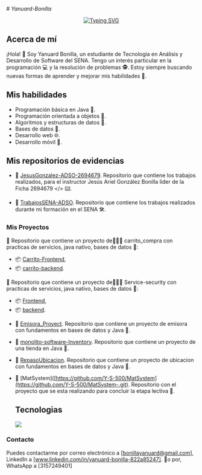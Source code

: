 


#<em>  Yanuard-Bonilla  </em>

<div style="text-align:center;">

<a href="https://git.io/typing-svg">
  <img src="https://readme-typing-svg.demolab.com?font=Fira+Code&pause=1000&color=02A8F7&random=false&width=500&lines=Software+analysis+and+development+student;Passionate+about+technical+excellence;Love+learning+and+sharing+knowledge;Creatively+and+precisely+solves+problems"  background-color: green; alt="Typing SVG" />
</a>

</div>


## Acerca de mí

¡Hola! 👋 Soy Yanuard Bonilla, un estudiante de Tecnología en Análisis y Desarrollo de Software del SENA. Tengo un interés particular en la programación 💻 y la resolución de problemas 🕵️. Estoy siempre buscando nuevas formas de aprender y mejorar mis habilidades 📝.

## Mis habilidades

- Programación básica en Java 🚀.
- Programación orientada a objetos 🏢.
- Algoritmos y estructuras de datos 🧮.
- Bases de datos 💾.
- Desarrollo web 🌐.
- Desarrollo móvil 📱.



## Mis repositorios de evidencias

* 📁 [JesusGonzalez-ADSO-2694679](https://github.com/Y-S-500/JesusGonzalez-ADSO-2694679).
Repositorio que contiene los trabajos realizados, para el instructor Jesús Ariel González Bonilla lider de la Ficha 2694679 </> ⌨️.

* 📁 [TrabajosSENA-ADSO](https://github.com/Y-S-500/TrabajosSena-ADSO).
Repositorio que contiene los trabajos realizados durante mi formación en el SENA 🛠️.



### Mis Proyectos

🤖 Repositorio que contiene un proyecto de👨🏻‍💻 carrito_compra con practicas de servicios, java nativo, bases de datos 🧮:
- 📦 [Carrito-Frontend](https://github.com/Y-S-500/JesusGonzalez-ADSO-2694679/blob/master/Carrito-Frontend.zip),
- 📦 [carrito-backend](https://github.com/Y-S-500/JesusGonzalez-ADSO-2694679/blob/master/carrito-backend.zip).

 🤖 Repositorio que contiene un proyecto de👨🏻‍💻 Service-security con practicas de servicios, java nativo, bases de datos 🧮:
- 📦 [Frontend](https://github.com/Y-S-500/Fontend-SCP),
- 📦 [backend](https://github.com/Y-S-500/Backend-SP).
  
  

* 📁 [Emisora_Proyect](https://github.com/Y-S-500/Emisora_Proyect).
Repositorio que contiene un proyecto de emisora con fundamentos en bases de datos y Java 🧮.

* 📁 [monolito-software-Inventory](https://github.com/JuanDavidCerquera/monolito-software-Inventory.git).
Repositorio que contiene un proyecto de una tienda en Java 💾.

* 📁 [RepasoUbicacion](https://github.com/Y-S-500/RepasoUbicacion).
Repositorio que contiene un proyecto de ubicacion con fundamentos en bases de datos y Java 💾.

* 📁 [MatSystem]([https://github.com/Y-S-500/MatSystem](https://github.com/Y-S-500/MatSystem-.git).
Repositorio con el proyecto que se esta realizando para concluir la etapa lectiva 🏢.   

  ## Tecnologias 

  <a href="https://skillicons.dev">
    <img src="https://skillicons.dev/icons?i=git,bootstrap,css,discord,figma,github,html,idea,java,js,md,mysql,nextjs,postman,react,laravel,wordpress,tailwind,vscode&perline=14" />
  </a>

### Contacto
Puedes contactarme por correo electrónico a [bonillayanuard@gmail.com],
LinkedIn a [www.linkedin.com/in/yanuard-bonilla-822a85247]. 📩o por,
WhatsApp a [3157249401]
